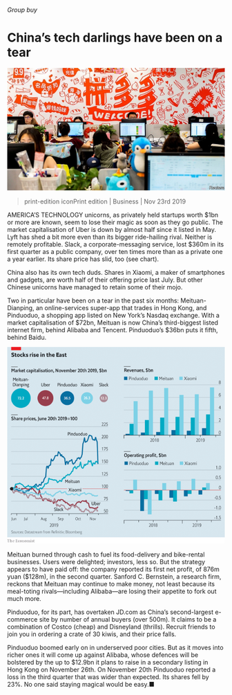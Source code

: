 ###### Group buy

# China’s tech darlings have been on a tear 

![image](images/20191123_wbp502.jpg) 

> print-edition iconPrint edition | Business | Nov 23rd 2019 

AMERICA’S TECHNOLOGY unicorns, as privately held startups worth $1bn or more are known, seem to lose their magic as soon as they go public. The market capitalisation of Uber is down by almost half since it listed in May. Lyft has shed a bit more even than its bigger ride-hailing rival. Neither is remotely profitable. Slack, a corporate-messaging service, lost $360m in its first quarter as a public company, over ten times more than as a private one a year earlier. Its share price has slid, too (see chart). 

China also has its own tech duds. Shares in Xiaomi, a maker of smartphones and gadgets, are worth half of their offering price last July. But other Chinese unicorns have managed to retain some of their mojo. 

Two in particular have been on a tear in the past six months: Meituan-Dianping, an online-services super-app that trades in Hong Kong, and Pinduoduo, a shopping app listed on New York’s Nasdaq exchange. With a market capitalisation of $72bn, Meituan is now China’s third-biggest listed internet firm, behind Alibaba and Tencent. Pinduoduo’s $36bn puts it fifth, behind Baidu. 

![image](images/20191123_WBC155.png) 

Meituan burned through cash to fuel its food-delivery and bike-rental businesses. Users were delighted; investors, less so. But the strategy appears to have paid off: the company reported its first net profit, of 876m yuan ($128m), in the second quarter. Sanford C. Bernstein, a research firm, reckons that Meituan may continue to make money, not least because its meal-toting rivals—including Alibaba—are losing their appetite to fork out much more. 

Pinduoduo, for its part, has overtaken JD.com as China’s second-largest e-commerce site by number of annual buyers (over 500m). It claims to be a combination of Costco (cheap) and Disneyland (thrills). Recruit friends to join you in ordering a crate of 30 kiwis, and their price falls. 

Pinduoduo boomed early on in underserved poor cities. But as it moves into richer ones it will come up against Alibaba, whose defences will be bolstered by the up to $12.9bn it plans to raise in a secondary listing in Hong Kong on November 26th. On November 20th Pinduoduo reported a loss in the third quarter that was wider than expected. Its shares fell by 23%. No one said staying magical would be easy.■ 

